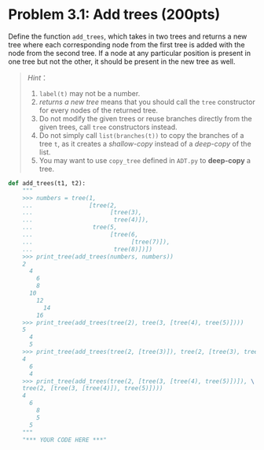 # Problem 3.1: Add trees (200pts)

Define the function `add_trees`, which takes in two trees and returns a new tree where each corresponding node from the first tree is added with the node from the second tree. If a node at any particular position is present in one tree but not the other, it should be present in the new tree as well.

> _Hint_：
>
> 1. `label(t)` may not be a number.
> 2. _returns a new tree_ means that you should call the `tree` constructor for every nodes of the returned tree.
> 3. Do not modify the given trees or reuse branches directly from the given trees, call `tree` constructors instead.
> 4. Do not simply call `list(branches(t))` to copy the branches of a tree `t`, as it creates a _shallow-copy_ instead of a _deep-copy_ of the list.
> 5. You may want to use `copy_tree` defined in `ADT.py` to **deep-copy** a tree.

```python
def add_trees(t1, t2):
    """
    >>> numbers = tree(1,
    ...                [tree(2,
    ...                      [tree(3),
    ...                       tree(4)]),
    ...                 tree(5,
    ...                      [tree(6,
    ...                            [tree(7)]),
    ...                       tree(8)])])
    >>> print_tree(add_trees(numbers, numbers))
    2
      4
        6
        8
      10
        12
          14
        16
    >>> print_tree(add_trees(tree(2), tree(3, [tree(4), tree(5)])))
    5
      4
      5
    >>> print_tree(add_trees(tree(2, [tree(3)]), tree(2, [tree(3), tree(4)])))
    4
      6
      4
    >>> print_tree(add_trees(tree(2, [tree(3, [tree(4), tree(5)])]), \
    tree(2, [tree(3, [tree(4)]), tree(5)])))
    4
      6
        8
        5
      5
    """
    "*** YOUR CODE HERE ***"
```

